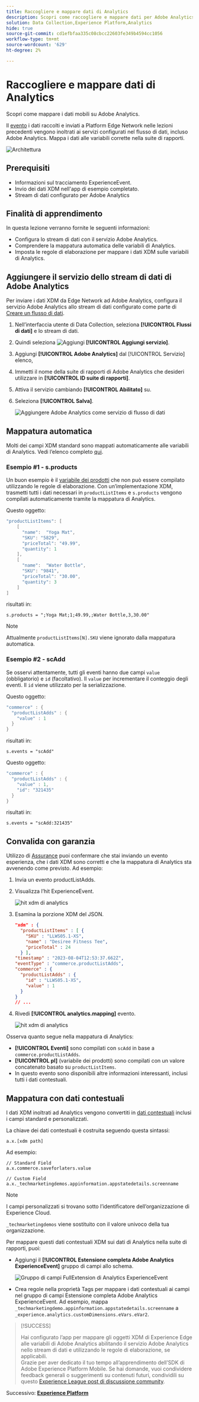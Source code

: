 ```yaml
---
title: Raccogliere e mappare dati di Analytics
description: Scopri come raccogliere e mappare dati per Adobe Analytics in un’app mobile.
solution: Data Collection,Experience Platform,Analytics
hide: true
source-git-commit: cd1efbfaa335c08cbcc22603fe349b4594cc1056
workflow-type: tm+mt
source-wordcount: '629'
ht-degree: 2%

---
```


# Raccogliere e mappare dati di Analytics

Scopri come mappare i dati mobili su Adobe Analytics.

Il [evento](events.md) i dati raccolti e inviati a Platform Edge Network nelle lezioni precedenti vengono inoltrati ai servizi configurati nel flusso di dati, incluso Adobe Analytics. Mappa i dati alle variabili corrette nella suite di rapporti.

![Architettura](assets/architecture-aa.png)

## Prerequisiti

* Informazioni sul tracciamento ExperienceEvent.
* Invio dei dati XDM nell&#39;app di esempio completato.
* Stream di dati configurato per Adobe Analytics

## Finalità di apprendimento

In questa lezione verranno fornite le seguenti informazioni:

* Configura lo stream di dati con il servizio Adobe Analytics.
* Comprendere la mappatura automatica delle variabili di Analytics.
* Imposta le regole di elaborazione per mappare i dati XDM sulle variabili di Analytics.

## Aggiungere il servizio dello stream di dati di Adobe Analytics

Per inviare i dati XDM da Edge Network ad Adobe Analytics, configura il servizio Adobe Analytics allo stream di dati configurato come parte di [Creare un flusso di dati](create-datastream.md).

1. Nell’interfaccia utente di Data Collection, seleziona **[!UICONTROL Flussi di dati]** e lo stream di dati.

1. Quindi seleziona ![Aggiungi](https://spectrum.adobe.com/static/icons/workflow_18/Smock_AddCircle_18_N.svg) **[!UICONTROL Aggiungi servizio]**.

1. Aggiungi **[!UICONTROL Adobe Analytics]** dal [!UICONTROL Servizio] elenco,

1. Immetti il nome della suite di rapporti di Adobe Analytics che desideri utilizzare in **[!UICONTROL ID suite di rapporti]**.

1. Attiva il servizio cambiando **[!UICONTROL Abilitato]** su.

1. Seleziona **[!UICONTROL Salva]**.

   ![Aggiungere Adobe Analytics come servizio di flusso di dati](assets/datastream-service-aa.png)


## Mappatura automatica

Molti dei campi XDM standard sono mappati automaticamente alle variabili di Analytics. Vedi l’elenco completo [qui](https://experienceleague.adobe.com/docs/experience-platform/edge/data-collection/adobe-analytics/automatically-mapped-vars.html?lang=en).

### Esempio #1 - s.products

Un buon esempio è il [variabile dei prodotti](https://experienceleague.adobe.com/docs/analytics/implementation/vars/page-vars/products.html?lang=en) che non può essere compilato utilizzando le regole di elaborazione. Con un’implementazione XDM, trasmetti tutti i dati necessari in `productListItems` e `s.products` vengono compilati automaticamente tramite la mappatura di Analytics.

Questo oggetto:

```swift
"productListItems": [
    [
      "name":  "Yoga Mat",
      "SKU": "5829",
      "priceTotal": "49.99",
      "quantity": 1
    ],
    [
      "name":  "Water Bottle",
      "SKU": "9841",
      "priceTotal": "30.00",
      "quantity": 3
    ]
]
```

risultati in:

```
s.products = ";Yoga Mat;1;49.99,;Water Bottle,3,30.00"
```

>[!NOTE]
>
>Attualmente `productListItems[N].SKU` viene ignorato dalla mappatura automatica.


### Esempio #2 - scAdd

Se osservi attentamente, tutti gli eventi hanno due campi `value` (obbligatorio) e `id` (facoltativo). Il `value` per incrementare il conteggio degli eventi. Il `id` viene utilizzato per la serializzazione.

Questo oggetto:

```swift
"commerce" : {
  "productListAdds" : {
    "value" : 1
  }
}
```

risultati in:

```
s.events = "scAdd"
```

Questo oggetto:

```swift
"commerce" : {
  "productListAdds" : {
    "value" : 1,
    "id": "321435"
  }
}
```

risultati in:

```
s.events = "scAdd:321435"
```

## Convalida con garanzia

Utilizzo di [Assurance](assurance.md) puoi confermare che stai inviando un evento esperienza, che i dati XDM sono corretti e che la mappatura di Analytics sta avvenendo come previsto. Ad esempio:

1. Invia un evento productListAdds.

1. Visualizza l’hit ExperienceEvent.

   ![hit xdm di analytics](assets/analytics-assurance-experiencevent.png)

1. Esamina la porzione XDM del JSON.

   ```json
   "xdm" : {
     "productListItems" : [ {
       "SKU" : "LLWS05.1-XS",
       "name" : "Desiree Fitness Tee",
       "priceTotal" : 24
     } ],
   "timestamp" : "2023-08-04T12:53:37.662Z",
   "eventType" : "commerce.productListAdds",
   "commerce" : {
     "productListAdds" : {
       "id" : "LLWS05.1-XS",
       "value" : 1
     }
   }
   // ...
   ```

1. Rivedi **[!UICONTROL analytics.mapping]** evento.

   ![hit xdm di analytics](assets/analytics-assurance-mapping.png)

Osserva quanto segue nella mappatura di Analytics:

* **[!UICONTROL Eventi]** sono compilati con `scAdd` in base a `commerce.productListAdds`.
* **[!UICONTROL pl]** (variabile dei prodotti) sono compilati con un valore concatenato basato su `productListItems`.
* In questo evento sono disponibili altre informazioni interessanti, inclusi tutti i dati contestuali.


## Mappatura con dati contestuali

I dati XDM inoltrati ad Analytics vengono convertiti in [dati contestuali](https://experienceleague.adobe.com/docs/mobile-services/ios/getting-started-ios/proc-rules.html?lang=en) inclusi i campi standard e personalizzati.

La chiave dei dati contestuali è costruita seguendo questa sintassi:

```
a.x.[xdm path]
```

Ad esempio:

```
// Standard Field
a.x.commerce.saveforlaters.value

// Custom Field
a.x._techmarketingdemos.appinformation.appstatedetails.screenname
```

>[!NOTE]
>
>I campi personalizzati si trovano sotto l’identificatore dell’organizzazione di Experience Cloud.
>
>`_techmarketingdemos` viene sostituito con il valore univoco della tua organizzazione.

Per mappare questi dati contestuali XDM sui dati di Analytics nella suite di rapporti, puoi:

* Aggiungi il **[!UICONTROL Estensione completa Adobe Analytics ExperienceEvent]** gruppo di campi allo schema.

  ![Gruppo di campi FullExtension di Analytics ExperienceEvent](assets/schema-analytics-extension.png)
* Crea regole nella proprietà Tags per mappare i dati contestuali ai campi nel gruppo di campi Estensione completa Adobe Analytics ExperienceEvent. Ad esempio, mappa `_techmarketingdemo.appinformation.appstatedetails.screenname` a `_experience.analytics.customDimensions.eVars.eVar2`.

<!-- Old processing rules section
Here is what a processing rule using this data might look like:

* You **[!UICONTROL Overwrite value of]** (1) **[!UICONTROL App Screen Name (eVar2)]** (2) with the value of **[!UICONTROL a.x._techmarketingdemo.appinformation.appstatedetails.screenname]** (3) if **[!UICONTROL a.x._techmarketingdemo.appinformation.appstatedetails.screenname]** (4) **[!UICONTROL is set]** (5).

* You **[!UICONTROL Set event]** (6) **[!UICONTROL Add to Wishlist (Event 3)]** (7) to **[!UICONTROL a.x.commerce.saveForLaters.value(Context)]** (8) if **[!UICONTROL a.x.commerce.saveForLaters.value(Context)]** (9) **[!UICONTROL is set]** (10).

![analytics processing rules](assets/analytics-processing-rules.png)

>[!IMPORTANT]
>
>
>Some of the automatically mapped variables may not be available for use in processing rules.
>
>
>The first time you map to a processing rule, the interface does not show you the context data variables from the XDM object. To fix that select any value, Save, and come back to edit. All XDM variables should now appear.


Additional information about processing rules and context data can be found [here](https://experienceleague.adobe.com/docs/analytics-learn/tutorials/implementation/implementation-basics/map-contextdata-variables-into-props-and-evars-with-processing-rules.html?lang=en).

>[!TIP]
>
>Unlike previous mobile app implementations, there is no distinction between a page / screen views and other events. Instead you can increment the **[!UICONTROL Page View]** metric by setting the **[!UICONTROL Page Name]** dimension in a processing rule. Since you are collecting the custom `screenName` field in the tutorial, it is highly recommended to map screen name to **[!UICONTROL Page Name]** in a processing rule.

-->

>[!SUCCESS]
>
>Hai configurato l’app per mappare gli oggetti XDM di Experience Edge alle variabili di Adobe Analytics abilitando il servizio Adobe Analytics nello stream di dati e utilizzando le regole di elaborazione, se applicabili.<br/> Grazie per aver dedicato il tuo tempo all’apprendimento dell’SDK di Adobe Experience Platform Mobile. Se hai domande, vuoi condividere feedback generali o suggerimenti su contenuti futuri, condividili su questo [Experience League post di discussione community](https://experienceleaguecommunities.adobe.com/t5/adobe-experience-platform-launch/tutorial-discussion-implement-adobe-experience-cloud-in-mobile/td-p/443796).

Successivo: **[Experience Platform](platform.md)**
